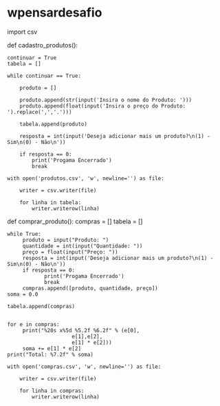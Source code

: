 # wpensardesafio
import csv


def cadastro_produtos():

    continuar = True
    tabela = []

    while continuar == True:

        produto = []

        produto.append(str(input('Insira o nome do Produto: ')))
        produto.append(float(input('Insira o preço do Produto: ').replace(',','.')))

        tabela.append(produto)

        resposta = int(input('Deseja adicionar mais um produto?\n(1) - Sim\n(0) - Não\n'))

        if resposta == 0:
            print('Progama Encerrado')
            break
    
    with open('produtos.csv', 'w', newline='') as file:

        writer = csv.writer(file)

        for linha in tabela:
            writer.writerow(linha)
def comprar_produto():
    compras = []
    tabela = []

    while True:
         produto = input("Produto: ")
         quantidade = int(input("Quantidade: "))
         preço = float(input("Preço: "))
         resposta = int(input('Deseja adicionar mais um produto?\n(1) - Sim\n(0) - Não\n'))
         if resposta == 0:
                print('Progama Encerrado')
                break
         compras.append([produto, quantidade, preço])
    soma = 0.0

    tabela.append(compras)


    for e in compras:
         print("%20s x%5d %5.2f %6.2f" % (e[0],
                         e[1],e[2],
                         e[1] * e[2]))
         soma += e[1] * e[2]
    print("Total: %7.2f" % soma)

    with open('compras.csv', 'w', newline='') as file:

        writer = csv.writer(file)

        for linha in compras:
            writer.writerow(linha)      
            
